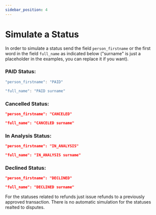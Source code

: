 ```yaml
---
sidebar_position: 4
---
```


# Simulate a Status

In order to simulate a status send the field <code>person_firstname</code> or the first word in the field <code>full_name</code> as indicated below ("surname" is just a placeholder in the examples, you can replace it if you want).

### PAID Status:

```jsx title="json"
"person_firstname": "PAID"
```

```jsx title="json"
"full_name": "PAID surname"
```

### Cancelled Status:

```json title="json"
"person_firstname": "CANCELED"
```

```json title="json"
"full_name": "CANCELED surname"
```

### In Analysis Status:

```json title="json"
"person_firstname": "IN_ANALYSIS"
```

```json title="json"
"full_name": "IN_ANALYSIS surname"
```

### Declined Status:

```json title="json"
"person_firstname": "DECLINED"
```

```json title="json"
"full_name": "DECLINED surname"
```

For the statuses related to refunds just issue refunds to a previously approved transaction. There is no automatic simulation for the statuses realted to disputes.